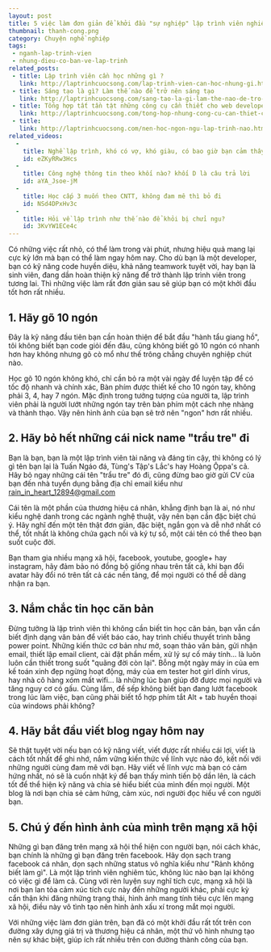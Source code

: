 ```yaml
---
layout: post
title: 5 việc làm đơn giản để khởi đầu "sự nghiệp" lập trình viên nghiêm túc
thumbnail: thanh-cong.png
category: Chuyện nghề nghiệp
tags:
 - nganh-lap-trinh-vien
 - nhung-dieu-co-ban-ve-lap-trinh
related_posts:
 - title: Lập trình viên cần học những gì ?
   link: http://laptrinhcuocsong.com/lap-trinh-vien-can-hoc-nhung-gi.html
 - title: Sáng tạo là gì? Làm thế nào để trở nên sáng tạo
   link: http://laptrinhcuocsong.com/sang-tao-la-gi-lam-the-nao-de-tro-nen-sang-tao.html
 - title: Tổng hợp tất tần tật những công cụ cần thiết cho web developer
   link: http://laptrinhcuocsong.com/tong-hop-nhung-cong-cu-can-thiet-cho-web-developer.html
 - title:
   link: http://laptrinhcuocsong.com/nen-hoc-ngon-ngu-lap-trinh-nao.html
related_videos:
  -
    title: Nghề lập trình, khó có vợ, khó giàu, có bao giờ bạn cảm thấy chán nản
    id: eZKyRRw3Hcs
  -
    title: Công nghệ thông tin theo khối nào? khối D là câu trả lời
    id: aYA_Jsoe-jM
  -
    title: Học cấp 3 muốn theo CNTT, không đam mê thì bỏ đi
    id: NSd4DPxHv3c
  -
    title: Hỏi về lập trình như thế nào để khỏi bị chửi ngu?
    id: 3KvYW1ECe4c
---
```

Có những việc rất nhỏ, có thể làm trong vài phút, nhưng hiệu quả mang lại cực kỳ lớn mà bạn có thể làm ngay hôm nay. Cho dù bạn là một developer, bạn có kỹ năng code huyền diệu, khả năng teamwork tuyệt vời, hay bạn là sinh viên, đang dần hoàn thiện kỹ năng để trở thành lập trình viên trong tương lai. Thì những việc làm rất đơn giản sau sẽ giúp bạn có một khởi đầu tốt hơn rất nhiều.

## 1. Hãy gõ 10 ngón

Đây là kỹ năng đầu tiên bạn cần hoàn thiện để bắt đầu "hành tẩu giang hồ", tôi không biết bạn code giỏi đến đâu, cũng không biết gõ 10 ngón có nhanh hơn hay không nhưng gõ cò mổ như thế trông chẳng chuyên nghiệp chút nào.

Học gõ 10 ngón không khó, chỉ cần bỏ ra một vài ngày để luyện tập để có tốc độ nhanh và chính xác, Bàn phím được thiết kế cho 10 ngón tay, không phải 3, 4, hay 7 ngón. Mặc định trong tưởng tượng của người ta,  lập trình viên phải là người lướt những ngón tay trên bàn phím một cách nhẹ nhàng và thành thạo. Vậy nên hình ảnh của bạn sẽ trở nên "ngon" hơn rất nhiều.

## 2. Hãy bỏ hết những cái nick name "trẩu tre" đi

Bạn là bạn, bạn là một lập trình viên tài năng và đáng tin cậy, thì không có lý gì tên bạn lại là Tuấn Ngáo đá, Tùng's Tập's Lắc's hay Hoàng Ộppa's cả. Hãy bỏ ngay những cái tên "trẩu tre" đó đi, cũng đừng bao giờ gửi CV của bạn đến nhà tuyển dụng bằng địa chỉ email kiểu như rain_in_heart_12894@gmail.com 

Cái tên là một phần của thương hiệu cá nhân, khẳng định bạn là ai, nó như kiểu nghệ danh trong các ngành nghệ thuật, vậy nên bạn cần đặc biệt chú ý. Hãy nghĩ đến một tên thật đơn giản, đặc biệt, ngắn gọn và dễ nhớ nhất có thể, tốt nhất là không chứa gạch nối và ký tự số, một cái tên có thể theo bạn suốt cuộc đời.

Bạn tham gia nhiều mạng xã hội, facebook, youtube, google+ hay instagram, hãy đảm bảo nó đồng bộ giống nhau trên tất cả, khi bạn đổi avatar hãy đổi nó trên tất cả các nền tảng, để mọi người có thể dễ dàng nhận ra bạn.

## 3. Nắm chắc tin học căn bản

Đừng tưởng là lập trình viên thì không cần biết tin học căn bản, bạn vẫn cần biết định dạng văn bản để viết báo cáo, hay trình chiếu thuyết trình bằng power point. Những kiến thức cơ bản như mở, soạn thảo văn bản, gửi nhận email, thiết lập email client, cài đặt phần mềm, xử lý sự cố máy tính... là luôn luôn cần thiết trong suốt "quãng đời còn lại". Bỗng một ngày máy in của em kế toán xinh đẹp ngừng hoạt động, máy của em tester hot girl dính virus, hay nhà cô hàng xóm mất wifi... là những lúc bạn giúp đỡ được mọi người và tăng nguy cơ có gấu. Cùng lắm, để sếp không biết bạn đang lướt facebook trong lúc làm việc, bạn cũng phải biết tổ hợp phím tắt Alt + tab huyền thoại của windows phải không?

## 4. Hãy bắt đầu viết blog ngay hôm nay

Sẽ thật tuyệt vời nếu bạn có kỹ năng viết, viết được rất nhiều cái lợi, viết là cách tốt nhất để ghi nhớ, nắm vững kiến thức về lĩnh vực nào đó, kết nối với những người cùng đam mê với bạn. Hãy viết về lĩnh vực mà bạn có cảm hứng nhất, nó sẽ là cuốn nhật ký để bạn thấy mình tiến bộ dần lên, là cách tốt để thể hiện kỹ năng và chia sẻ hiểu biết của mình đến mọi người. Một blog là nơi bạn chia sẻ cảm hứng, cảm xúc, nơi người đọc hiểu về con người bạn.

## 5. Chú ý đến hình ảnh của mình trên mạng xã hội

Những gì bạn đăng trên mạng xã hội thể hiện con người bạn, nói cách khác, bạn chính là những gì bạn đăng trên facebook. Hãy dọn sạch trang facebook cá nhân, dọn sạch những status vô nghĩa kiểu như "Rảnh không biết làm gì". Là một lập trình viên nghiêm túc, không lúc nào bạn lại không có việc gì để làm cả. Cùng với rèn luyện suy nghĩ tích cực, mạng xã hội là nơi bạn lan tỏa cảm xúc tích cực này đến những người khác, phải cực kỳ cẩn thận khi đăng những trạng thái, hình ảnh mang tính tiêu cực lên mạng xã hội, điều này vô tình tạo nên hình ảnh xấu xí trong mắt mọi người.

Với những việc làm đơn giản trên, bạn đã có một khởi đầu rất tốt trên con đường xây dựng giá trị và thương hiệu cá nhân, một thứ vô hình nhưng tạo nên sự khác biệt,  giúp ích rất nhiều trên con đường thành công của bạn. 
